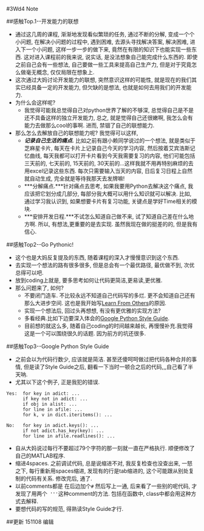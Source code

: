 #3Wd4 Note

##感触Top.1--开发能力的联想
- 通过这几周的课程, 渐渐地发现看似繁琐的任务, 通过不断的分解, 变成一个个小问题, 在解决小问题的过程中, 遇到困难, 去源头寻找解决答案, 解决困难, 进入下一个小问题, 这样一步一步的做下来, 竟然在有限的知识下也能实现一些东西. 这对进入课程前的我来说, 说实话, 是没法想象自己能完成什么东西的. 即使之前自己会有一些想法, 自己要做一些工具来提高自己生产力, 但是对于究竟怎么做毫无概念, 仅仅局限在想象上.
- 这次通过大妈讨论开发能力的联想, 突然意识这样的可能性, 就是现在的我们其实已经具备一定的开发能力, 但欠缺的是想法, 也就是如何去用我们的开发能力.
- 为什么会这样呢? 
    - 我觉得可能我总觉得自己对python世界了解的不够深, 总觉得自己是不是还不具备这样的独立开发能力, 总之, 就是觉得自己还很嫩啊, 我怎么会有能力去做那么cool的事啊. 进而, 禁锢了自己的联想能力.
- 那么怎么去解放自己的联想能力呢? 我觉得可以这样,
    - ***记录自己生活的痛点.*** 比如之前有跟小赖同学说过的一个想法, 就是类似于芝麻星卡片, 每天在卡片上记录自己今天的学习内容, 然后按着艾宾浩斯记忆曲线, 每天我都可以打开卡片看到今天我需要复习的内容, 他们可能包括三天前的, 七天前的, 15天前的, 30天前的...这样我就不用再特别麻烦的去用excel记录这些东西. 每次只需要输入当天的内容, 日后复习日程上自然就自动生成, 完全就是等待我那天去发牌嘛!
    - ***分解痛点.***针对痛点去思考, 如果我要用Python去解决这个痛点, 我应该把它划分成几部分, 每部分我大概可以用什么知识就可以解决. 比如, 通过学习我认识到, 如果想要卡片有复习功能, 关键点是学好Time相关的模块. 
    - ***安排开发日程.***不试怎么知道自己做不来, 试了知道自己差在什么地方啊. 所以, 有想法,更重要的是去实现. 虽然我现在做的挺差的的, 但是我有信心.

    
##感触Top2--Go Pythonic!
- 这个也是大妈反复提及的东西, 随着课程的深入才慢慢意识到这个东西.
- 去实现一个想法的路有很多很多, 但是总会有一个最优路径, 最优做不到, 次优总得可以吧. 
- 放到coding上就是, 要多思考如何让代码更简洁,更易读,更优雅.
- 那么问题来了, 如何?
   - 不要闭门造车. 不比较永远不知道自己代码写的多烂. 更不会知道自己还有那么大进步空间. 这也是我开始写[Learn From Others]()的原因. 
   - 实现一个想法后, 回过头再想想, 有没有更优雅的实现方法?
   - 多看经典.比如下边要深入体会的[Google Python Style Guide](https://google.github.io/styleguide/pyguide.html). 
   - 目前想的就这么多, 随着自己coding的时间越来越长, 再慢慢补充.我觉得这是一个可以围绕很久的话题. 因为前方的坑还很多.


##感触Top3--Google Python Style Guide
- 之前会以为代码行数少, 应该就是简洁. 甚至还傻呵呵做过把代码各种合并的事情, 但是读了Style Guide之后, 翻看一下当时一顿合之后的代码,,,自己看了半天呐.
- 尤其以下这个例子, 正是我犯的错误.

```
Yes:  for key in adict: ...     
      if key not in adict: ...  
      if obj in alist: ...  
      for line in afile: ...  
      for k, v in dict.iteritems(): ...  
```
```
No:   for key in adict.keys(): ...
      if not adict.has_key(key): ...
      for line in afile.readlines(): ...
```

- 自从大妈说过每行不要超过79个字符的那一刻就一直在严格执行. 顺便修改了自己的MATLAB程序.
- 缩进4spaces. 之前调试代码, 总是说缩进不对, 我反复检查也没查出来, 一怒之下, 每行重新用spaces缩进, 发现有的行是tab缩进的, 这个可能跟从别处复制的代码有关系. 修改完后, 通了.
- 以前comments都是 在后边加个`#` 然后写上一通, 后来看了一些别的呢代码, 才发现了用两个` '''`这种comment的方法. 包括在函数中, class中都会用这种方式去解释.
- 要想代码的写的规范, 得熟读Style Guide才行.


##更新
151108   编辑


